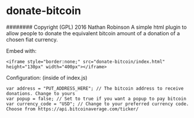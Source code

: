 # donate-bitcoin
######## Copyright (GPL) 2016  Nathan Robinson
A simple html plugin to allow people to donate the equivalent bitcoin amount of a donation of a chosen fiat currency.


Embed with:
```
<iframe style="border:none;" src="donate-bitcoin/index.html" height="130px" width="400px"></iframe>
```

Configuration: (inside of index.js)
```
var address = "PUT_ADDRESS_HERE"; // The bitcoin address to receive donations. Change to yours
var popup = false; // Set to true if you want a popup to pay bitcoin
var currency_code = "USD"; // Change to your preferred currency code. Choose from https://api.bitcoinaverage.com/ticker/
```
